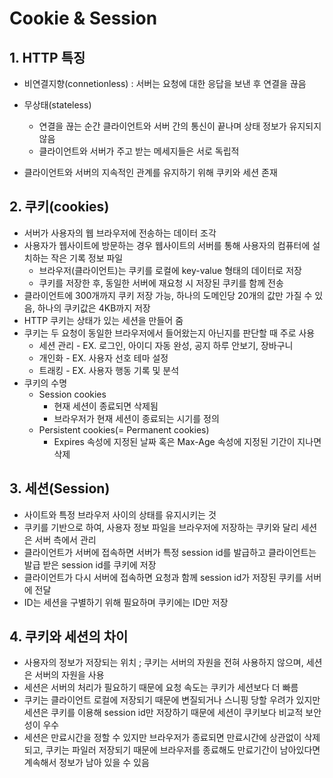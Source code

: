 # Cookie & Session



## 1. HTTP 특징

- 비연결지향(connetionless) : 서버는 요청에 대한 응답을 보낸 후 연결을 끊음

- 무상태(stateless)

  - 연결을 끊는 순간 클라이언트와 서버 간의 통신이 끝나며 상태 정보가 유지되지 않음
  - 클라이언트와 서버가 주고 받는 메세지들은 서로 독립적

- 클라이언트와 서버의 지속적인 관계를 유지하기 위해 쿠키와 세션 존재

  

## 2. 쿠키(cookies)

- 서버가 사용자의 웹 브라우저에 전송하는 데이터 조각
- 사용자가 웹사이트에 방문하는 경우 웹사이트의 서버를 통해 사용자의 컴퓨터에 설치하는 작은 기록 정보 파일
  - 브라우저(클라이언트)는 쿠키를 로컬에 key-value 형태의 데이터로 저장
  - 쿠키를 저장한 후, 동일한 서버에 재요청 시 저장된 쿠키를 함께 전송
- 클라이언트에 300개까지 쿠키 저장 가능, 하나의 도메인당 20개의 값만 가질 수 있음, 하나의 쿠키값은 4KB까지 저장
- HTTP 쿠키는 상태가 있는 세션을 만들어 줌
- 쿠키는 두 요청이 동일한 브라우저에서 들어왔는지 아닌지를 판단할 때 주로 사용
  - 세션 관리 - EX. 로그인, 아이디 자동 완성, 공지 하루 안보기, 장바구니
  - 개인화 - EX. 사용자 선호 테마 설정
  - 트래킹 - EX. 사용자 행동 기록 및 분석
- 쿠키의 수명
  - Session cookies
    - 현재 세션이 종료되면 삭제됨
    - 브라우저가 현재 세션이 종료되는 시기를 정의
  - Persistent cookies(= Permanent cookies)
    - Expires 속성에 지정된 날짜 혹은 Max-Age 속성에 지정된 기간이 지나면 삭제



## 3. 세션(Session)

- 사이트와 특정 브라우저 사이의 상태를 유지시키는 것
- 쿠키를 기반으로 하여, 사용자 정보 파일을 브라우저에 저장하는 쿠키와 달리 세션은 서버 측에서 관리
- 클라이언트가 서버에 접속하면 서버가 특정 session id를 발급하고 클라이언트는 발급 받은 session id를 쿠키에 저장
- 클라이언트가 다시 서버에 접속하면 요청과 함께 session id가 저장된 쿠키를 서버에 전달
- ID는 세션을 구별하기 위해 필요하며 쿠키에는 ID만 저장



## 4. 쿠키와 세션의 차이

- 사용자의 정보가 저장되는 위치 ; 쿠키는 서버의 자원을 전혀 사용하지 않으며, 세션은 서버의 자원을 사용
- 세션은 서버의 처리가 필요하기 때문에 요청 속도는 쿠키가 세션보다 더 빠름
- 쿠키는 클라이언트 로컬에 저장되기 때문에 변질되거나 스니핑 당할 우려가 있지만 세션은 쿠키를 이용해 session id만 저장하기 때문에 세션이 쿠키보다 비교적 보안성이 우수
- 세션은 만료시간을 정할 수 있지만 브라우저가 종료되면 만료시간에 상관없이 삭제되고, 쿠키는 파일러 저장되기 때문에 브라우저를 종료해도 만료기간이 남아있다면 계속해서 정보가 남아 있을 수 있음

